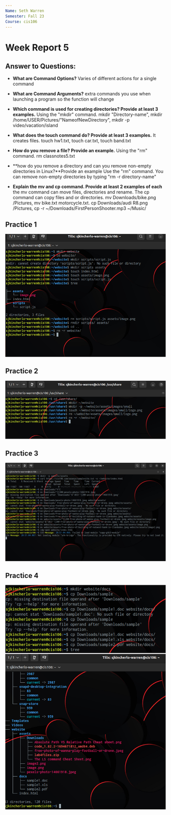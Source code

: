```yaml
---
Name: Seth Warren
Semester: Fall 23
Course: cis106
---
```

# Week Report 5


## Answer to Questions:

* **What are Command Options?** 
Varies of different actions for a single command

* **What are Command Arguments?** 
extra commands you use when launching a program so the function will change

* **Which command is used for creating directories? Provide at least 3 examples.**
Using the "mkdir" command. mkdir "Directory-name", mkdir /home/USER/Pictures/"NameofNewDirectory", mkdir -p video/vacation/island

* **What does the touch command do? Provide at least 3 examples.**
It creates files. touch hw1.txt, touch car.txt, touch band.txt

* **How do you remove a file? Provide an example.**
Using the "rm" command. rm classnotes5.txt
* **how do you remove a directory and can you remove non-empty directories in Linux?**Provide an example
Use the "rm" command. You can remove non-empty directories by typing "rm -r directory-name" 
* **Explain the mv and cp command. Provide at least 2 examples of each**
the mv command can move files, directories and rename. The cp command can copy files and or directories. mv Downloads/bike.png /Pictures, mv bike.txt motorcycle.txt. cp Downloads/audi R8.png  /Pictures, cp -r ~/Downloads/FirstPersonShooter.mp3 ~/Music/

## Practice 1
![practice 1](WR5-practice1.png)<br>
## Practice 2
![practice 2](WR5-practice2.png)<br>
## Practice 3
![practice 3](WR5-practice3.png)<br>
## Practice 4
![practice 4.1](WR5-practice4.1.png)<br>
![practice 4.2](WR5-practice4.2.png)<br>
